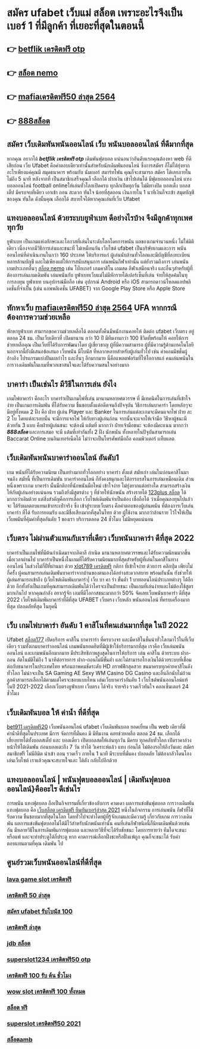 # สมัคร ufabet เว็บแม่ สล็อต  เพราะอะไรจึงเป็น เบอร์ 1 ที่มีลูกค้า ที่เยอะที่สุดในตอนนี้

## 👉 [betflik เครดิตฟรี otp](https://member.mabet.net/?action=login)
## 👉 [สล็อต nemo](https://mabet.net/register/)
## 👉 [mafiaเครดิตฟรี50 ล่าสุด 2564](https://member.mabet.net/?action=login)
## 👉 [888สล็อต](https://mabet.net/register/)

## สมัคร เว็บเดิมพันพนันออนไลน์  เว็บ พนันบอลออนไลน์ ที่ดีมากที่สุด 

หากคุณ อยากได้  ***betflik เครดิตฟรี otp*** เดิมพันฟุตบอล  แน่นอนว่าอันดับแรกคุณต้องหา web ที่ดีเสียก่อน เว็บ Ufabet คือคำตอบเดียวเท่านั้นสำหรับนักเดิมพันออนไลน์  ซึ่งการสมัคร ก็ไม่ได้ยุ่งยากอะไรเพียงแค่คุณมี สมุดธนาคาร พร้อมกับ นัมเบอร์ สมาร์ทโฟน คุณก็จะสามารถ สมัคร ได้เลยภายในไม่ถึง 5 นาที หลังจากที่ เป็นสมาชิกเสร็จคุณก็ เลือกได้ ฝากเงิน เข้าไปเล่นได้ มีฟุตบอลออนไลน์ แทงบอลออนไลน์ football onlineให้เล่นทั่วโลกเปิดครบ ทุกลีกเปิดทุกวัน ไม่มีทางปิด บอลเต็ง บอลสเต็ป มีครบจบที่เดียว   เอาเข้า ถอน สะดวก ทันใจ น้อยที่สุดถอน เงินภายใน 1 นาทีเงินก็จะเข้า สมุดบัญชี ของคุณ ทันใด  ดังนั้นคุณ เลือกได้ สบายใจได้หากคุณเล่นที่เว็บ Ufabet 

##  แทงบอลออนไลน์   ด้วยระบบยูฟ่าเบท ดีอย่างไรบ้าง จึงมีลูกค้าทุกเพศทุกวัย

 ยูฟ่าเบท เป็นเกมแห่งทักษะและโอกาสที่เล่นในระดับโลกโดยการพนัน ผลของเกมจำนวนหนึ่ง ไม่ใช่มิติเดียว เนื่องจากมีวิธีการเล่นและชนะที่ ไม่เหมือนกัน  เว็บไซต์ ufabet เป็นบริษัทเกมและการ พนันออนไลน์ที่ดำเนินงานในกว่า 160 ประเทศ ให้บริการแก่ ผู้เล่นนับล้านทั่วโลกและมีบัญชีที่ลงทะเบียนหลายล้านบัญชี และไม่เพียงแต่ให้การสนับสนุนการ เล่นพนันกีฬาเท่านั้น แต่ยังรวมถึงการ เล่นพนันเกมประเภทอื่นๆ [สล็อต nemo](https://member.mabet.net/?action=login) เช่น โป๊กเกอร์ เกมคาสิโน เกมสด กีฬาเสมือนจริง และอื่นๆสำหรับผู้ที่ต้องการเล่นเกมเดิมพัน เล่นพนันกับ ยูฟ่าเบทเว็บแม่ไม่มีหักรายได้เปอร์เซ็นที่เล่น  จ่ายให้สุดค้มในทุการลงทุน  ยูฟ่าเบท  บนอุปกรณ์มือถือ เช่น อุปกรณ์ Android หรือ iOS สามารถดาวน์โหลดแอปพลิเคชั่นที่จำเป็น (เช่น แอพพลิเคชั่น UFABET) จาก Google Play Store หรือ Apple Store 


##  ทักหาเว็บ [mafiaเครดิตฟรี50 ล่าสุด 2564](https://mabet.net/register/) UFA หากกรณีต้องการความช่วยเหลือ

 ทักหายูฟ่าเบท สามารถขอความช่วยเหลือได้  ตลอดทั้งคืนมีพนักงานคอยให้ ติดต่อ ufabet เว็บตรง อยู่ตลอด 24 ชม. เป็นเว็บเดียวที่ เปิดมานาน กว่า 10 ปี มีทีมงานกว่า 100 ชีวิตที่พร้อมให้ คอยให้การช่วยเหลือคุณ เป็นเว็บที่ได้รับการพัฒนาโดย ผู้เชี่ยวชาญ ผู้ที่มีความสามารถ ผู้ที่มีความรู้ด้านเทคโนโลยี นอกจากนี้ยังมีเสนอข้อเสนอ  เว็บพนัน มีโบนัส  ที่หลากหลายสำหรับผู้เล่นทั่วไป เช่น ค่าคอมมิชชั่นผู้อ้างอิง โปรแกรมแบ่งปันผลกำไร และอื่นๆ อีกมากมาย นี่คือแพลตฟอร์มที่ให้โอกาสแก่ คนเล่นพนันในการวางเดิมพันในเกมที่พวกเขาสนใจและได้รับความสนใจอย่างมาก

##  บาคาร่า เป็นเช่นไร มีวิธีในการเล่น ยังไง

 เกมไพ่บาคาร่า คืออะไร  บาคาร่าเป็นเกมไพ่ที่เล่น มานานหลายศตวรรษ  ที่ มีเทคนิคในการเล่นที่เข้าใจง่าย  เป็นเกมการเดิมพัน ที่ได้รับความ ชื่นชอบตั้งแต่อดีตจนถึงปัจจุบัน วิธีการเล่นบาคาร่า โดยหลักๆจะมีอยู่ทั้งหมด 2 ฝั่ง  คือ ฝ่าย ผู้เล่น Player และ Banker ในการเล่นแต่ละเกมจะมีคนแจกไพ่  ฝ่าย ละ 2 ใบ โดยแต่ละรอบนั้น จะมีการแจกไพ่ ให้กับทางผู้เล่นก่อน จากนั้นจะแจกให้เจ้ามือ วิธีหาผู้ชนะมีด้วยกัน 3 แบบ คือฝ่ายผู้เล่นชนะ จะต้องมี แต้มที่ มากกว่า  ฝ่ายเจ้ามือชนะ จะต้องมีคะแนน  มากกว่า ***888สล็อต***  และการเสมอ จะมี แต้มที่เท่ากันทั้ง 2 ฝั่ง  นักพนัน ทั้งหลายในปัจุบันสามารถเล่น  Baccarat Online บนอินเทอร์เน็ตได้ ไม่ว่าจะเป็นโทรศัพท์มือถือ คอมพิวเตอร์ แท็บแลต  


##  เว็บเดิมพันพนันบาคาร่าออนไลน์  อันดับ1

เกม พนันที่ได้รับความนิยม เป็นอย่างมากทั่วโลกอย่าง  บาคาร่า ตั้งแต่ สมัยเก่า เล่นในบ่อนคาสิโนมาจนถึง สมัยนี้ ที่เป็นการเดิมพัน บาคาร่าออนไลน์ ก็ยังคงสนุกและได้อรรถรสในการเล่นเหมือนเดิม ส่วนหนึ่งเพราะเกม บาคาร่า นั้นมีกติกาที่นักพนันมือใหม่  เข้าใจง่าย ไม่ยุ่งยากแต่อย่างใด  สามารถสร้างเงิน ให้กับผู้เล่นอย่างแน่นอน  รวมถึงยังมีสูตรต่าง ๆ ที่ช่วยให้นักพนัน  สร้างรายได้ [123plus สล็อต](https://mabet.net/) ได้มากกว่าเดิมด้วย แต่สิ่งสำคัญคือการเลือก เว็บไซต์เดิมพันจำเป็นต้อง เชื่อถือได้ ว่าเมื่อคุณลงทุนไปแล้วจะ ได้รับผลตอบแทนเข้ากระเป๋าจริง ซึ่ง  เข้าสู่ระบบเว็บตรง  คือคำตอบของผู้เล่นพนัน ที่ต้องการเว็บเล่นบาคาร่า ที่ได้ รับการยอมรับ และมีชื่อเสียงมากที่สุดในไทย ด้วย ผู้ใช้งาน มากกว่าล้านราย ไว้ใจให้เป็น  เว็บพนันที่คุ้มค่าที่สุดอันดับ 1 ของเรา บริการตลอด 24 ชั่วโมง ไม่มีหยุดแน่นอน

## เว็บตรง ไม่ผ่านตัวแทนกับเราที่เดียว  เว็บพนันบาคาร่า ดีที่สุด 2022 

บาคาร่าเป็นเกมไพ่ที่มีต้นกำเนิดมาจากอิตาลี กำเนิด มานานหลายศตวรรษและได้รับความนิยมมากขึ้นเมื่อเวลาผ่านไป บาคาร่าเป็นหนึ่งในเกมที่ได้รับความนิยมมากที่สุดสำหรับผู้ที่เล่นในคาสิโนทางออนไลน์ ในช่วงไม่กี่ปีที่ผ่านมา ด้วย  [xlot789 เครดิตฟรี](https://mabet.net/credit-free-new/)  กติกา  ที่เข้าใจง่าย ด้วยการ คลิกปุ่ม  เพียงไม่กี่ครั้ง ผู้คนสามารถเล่นเดิมพันบาคาร่าจากบ้านของตนเองได้อย่างสะดวกสบาย  พร้อมกันนั้น ยังช่วยให้ผู้เล่นสามารถเข้าถึง {เว็บไซต์เดิมพันบาคาร่า| เว็บ บา คา ร่า ขั้นต่ำ 1 บาทออนไลน์ประเภทต่างๆ ได้อีกด้วย อีกทั้งยังเป็นเกมที่คุณสามารถเดิมพันได้ว่าใครจะเป็นฝ่ายชนะ เป็นเกมที่เล่นง่ายและไม่ต้องใช้สูตรมากเกินไป หากคุณกำลัง  อยากรู้จัก เกมที่มีโอกาสชนะมากกว่า 50%  จัดเลยเว็บพนันบาคาร่า ดีที่สุด 2022  เว็บไซต์เดิมพันบาคาร่าที่ดีที่สุด UFABET เว็บตรง เว็บหลัก พนันออนไลน์ ที่ครบเครื่องมากที่สุด ปลอดภัยที่สุด ในยุคนี้


## เว็บ เกมไพ่บาคาร่า อันดับ 1 คาสิโนที่คนเล่นมากที่สุด ในปี 2022

 Ufabet   [สล็อต177](https://mabet.net/20-free-100/) เปิดบริการ  คาสิโน บาคาราร่า ที่ครบวงจร และมีคาสิโนชั่นนำทั่วโลกมาไว้ในที่เว็บเดียว รวมทั้งเกมบาคาร่าออนไลน์ เกมพนันยอดฮิตที่มีผู้เข้าใช้บริการมากที่สุด เราคือ  เว็บเล่นพนันออนไลน์  และเกมพนันอีกมากมาย มีประสิทธิภาพสูงสุดในการให้บริการ เล่น คาสิโน ด้วยระบบ ฝาก-ถอน อัตโนมัติไม่ถึง 1 นาทีต่อรายการ ฝาก-ถอนไม่มีขั้นต่ำ  และไม่สามารถโกงเงินได้ด้วยระบบที่เชื่อมต่อกับธนาคารในประเทศไทย พร้อมภาพคมชัดระดับ HD กราฟฟิกสุดสวย ขนมาครบทุกค่ายคาสิโนดังทั่วโลก ไม่น่าจะเป็น SA Gaming AE Sexy WM Casino DG Casino และอื่นอีกนับไม่ถ้วน ลูกค้าสามารถเลือกได้ตามแต่ใครจะชอบแบบไหน เล่นเว็บบาคาร่าอันดับ 1  เว็บไซต์พนันออนไลน์แท้ ในปี 2021-2022 เลือกเว็บตรงยูฟ่าเบท  เว็บตรง ได้จริง จ่ายจริง รวดเร็วทันใจ คอลเซ็นเตอร์ 24 ชั่วโมง


##  เว็บเดิมพันบอล ให้ ค่าน้ำ ที่ดีที่สุด  

 [bet911 เครดิตฟรี20](https://mabet.net/credit-free-50/) เว็บพนันออนไลน์   ufabet   เว็บเดิมพันบอล ยอดเยี่ยม  เป็น web เดียวที่มีค่าน้ำดีที่สุดในประเทศ มีการ จัดการที่มั่นคง มี มีทีมงาน คอยช่วยเหลือ ตลอด 24 ชม.    เลือกได้  เสี่ยงทายได้ทั้งบอลสเต็ป  และ บอลเดี่ยว เปิดบอลสดให้เล่นทุกวัน มีครบ ทุกคลับทั่วโลก เปิดราคาล่วงหน้าให้ได้เดิมพัน ก่อนบอลเตะถึง 7 วัน   ทำได้ วิเคราะห์แล้ว แทง ก่อนได้ ไม่ต้องรอให้ถึงวันเตะ สมัครสมาชิกฟรี  ไม่มีลิมิต   นำเข้า  ถอน  รวดเร็ว ภายใน 1 นาที มีระบบที่มั่นคง ปลอดภัย ไม่ต้องกลัวโดนโกง เล่นเว็บไซต์ เราแล้วคุณจะสบายใจและ ได้ตัง กลับไปอีกด้วย

## แทงบอลออนไลน์ | พนันฟุตบอลออนไลน์ | เดิมพันฟุตบอลออนไลน์}คืออะไร  ดีเช่นไร

 การพนัน แทงฟุตบอล ถือเป็นกิจกรรมที่เกี่ยวข้องกับการ คาดเดา ผลการแข่งขันฟุตบอล  การวางเดิมพัน  แทงฟุตบอล คือ [เว็บสล็อต เครดิตฟรี ยืนยันเบอร์ล่าสุด 2021](https://bio.link/tisawago) หนึ่งในกิจกรรม การเล่นพนัน กีฬาที่ได้รับความ ชื่นชอบมากที่สุดในโลก โดยทั่วไปจะทำโดยผู้ที่รู้จักเกมและมีความรู้ เกี่ยวกับเกม  การวางเดิมพัน ผลการแข่งขันฟุตบอลไม่ได้มีไว้สำหรับนักพนันเท่านั้น คนที่เล่นกีฬาชนิดนี้ก็นิยมเดิมพันด้วยเช่นกัน มีหลายวิธีในการเดิมพันการฟุตบอล และหลายวิธีที่จะได้รับชัยชนะ โดยการทายว่า ทีมใดจะชนะหรือแพ้ และจะทำประตูได้กี่ประตู หาก  คาดการณ์เลือกฝั่งชะหรือฝั่งแพ้ถูก คุณก็จะชนะได้ รับค่าตอบแทนตามที่คุณ เดิมพัน ไป

## ศูนย์รวมเว็บพนันออนไลน์ที่ดีที่สุด

### [lava game slot เครดิตฟรี](https://atom.io/themes/MABET.net%20แจกโบนัส%20เว็บ%20สล็อต%20m98%20008%20สล็อต%20สล็อตแตกหนัก%2020รับ100)
### [เครดิตฟรี 50 ล่าสุด](https://atom.io/themes/MABET.net%20แจกโบนัส%20เครดิตฟรี%20search%20google%20008%20สล็อต%20สล็อตแตกหนัก%2020รับ100)
### [สมัคร ufabet รับโบนัส 100](https://atom.io/themes/MABET.net%20แจกโบนัส%20superslot%20เครดิตฟรี%2030%20008%20สล็อต%20สล็อตแตกหนัก%2020รับ100)
### [เครดิตฟรี ล่าสุด](https://atom.io/themes/MABET.net%20แจกโบนัส%20สล็อตpg%20ฝาก-ถอน%20true%20wallet%20ไม่มี%20บัญชีธนาคาร%20008%20สล็อต%20สล็อตแตกหนัก%2020รับ100)
### [jdb สล็อต](https://atom.io/themes/MABET.net%20แจกโบนัส%20ufayaboเครดิตฟรี100%20008%20สล็อต%20สล็อตแตกหนัก%2020รับ100)
### [superslot1234 เครดิตฟรี50 otp](https://atom.io/themes/MABET.net%20แจกโบนัส%20สล็อต%201688%20008%20สล็อต%20สล็อตแตกหนัก%2020รับ100)
### [เครดิตฟรี 100 รับ ต้น ชั่วโมง](https://atom.io/themes/MABET.net%20แจกโบนัส%20สล็อต999%20008%20สล็อต%20สล็อตแตกหนัก%2020รับ100)
### [wow slot เครดิตฟรี 100 ทั้งหมด](https://atom.io/themes/MABET.net%20แจกโบนัส%20สล็อต99%20008%20สล็อต%20สล็อตแตกหนัก%2020รับ100)
### [สล็อต ฟรี](https://atom.io/themes/MABET.net%20แจกโบนัส%20สล็อต%20จีคลับ%20008%20สล็อต%20สล็อตแตกหนัก%2020รับ100)
### [superslot เครดิตฟรี50 2021](https://atom.io/themes/MABET.net%20แจกโบนัส%20สล็อต666คาสิโนออนไลน์%20008%20สล็อต%20สล็อตแตกหนัก%2020รับ100)
### [สล็อตamb](https://atom.io/themes/MABET.net%20แจกโบนัส%20faz123%20สล็อต%20008%20สล็อต%20สล็อตแตกหนัก%2020รับ100)